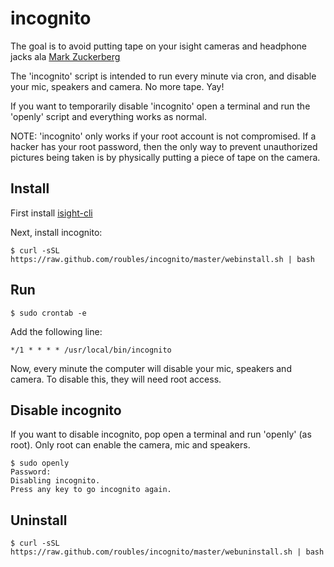 # incognito

The goal is to avoid putting tape on your isight cameras and headphone jacks ala [Mark Zuckerberg](http://fortune.com/2016/06/22/mark-zuckerberg-facebook-tape/)

The 'incognito' script is intended to run every minute via cron, and disable your mic, speakers and camera. No more tape. Yay!

If you want to temporarily disable 'incognito' open a terminal and run the 'openly' script and everything works as normal.

NOTE: 'incognito' only works if your root account is not compromised. If a hacker has your root password, then the only way to prevent unauthorized pictures being taken is by physically putting a piece of tape on the camera.

## Install

First install [isight-cli](https://github.com/jessedoyle/isight-cli)

Next, install incognito:
```
$ curl -sSL https://raw.github.com/roubles/incognito/master/webinstall.sh | bash
```

## Run

```
$ sudo crontab -e
```

Add the following line:
```
*/1 * * * * /usr/local/bin/incognito
```

Now, every minute the computer will disable your mic, speakers and camera. To disable this, they will need root access.

## Disable incognito

If you want to disable incognito, pop open a terminal and run 'openly' (as root). Only root can enable the camera, mic and speakers.

```
$ sudo openly
Password:
Disabling incognito.
Press any key to go incognito again.
```

## Uninstall

```
$ curl -sSL https://raw.github.com/roubles/incognito/master/webuninstall.sh | bash
```
